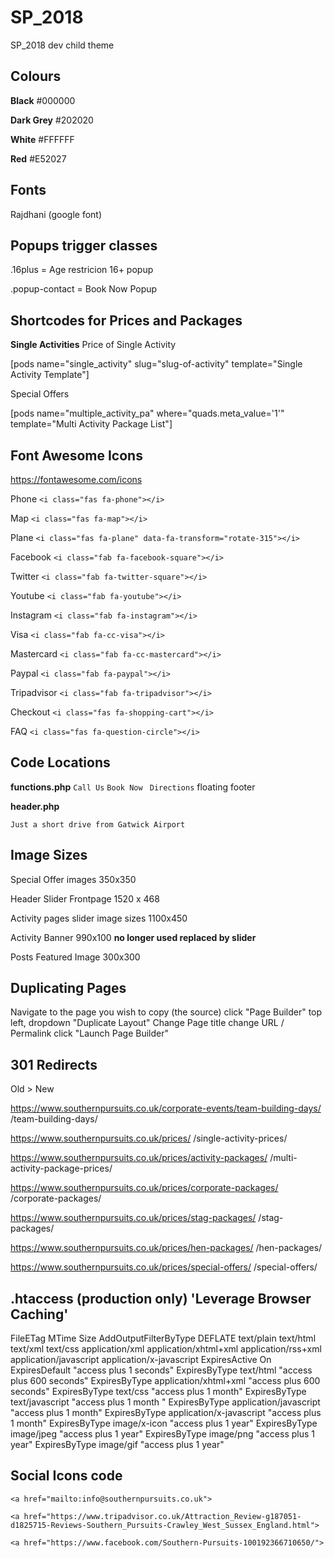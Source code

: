 # SP_2018
SP_2018 dev child theme


## Colours

**Black** 	    #000000

**Dark Grey** 	#202020

**White**		    #FFFFFF

**Red** 		    #E52027

## Fonts

Rajdhani (google font)

## Popups trigger classes

.16plus = Age restricion 16+ popup

.popup-contact = Book Now Popup

## Shortcodes for Prices and Packages

**Single Activities**
Price of Single Activity

[pods name="single_activity" slug="slug-of-activity" template="Single Activity Template"]



Special Offers

[pods name="multiple_activity_pa" where="quads.meta_value='1'" template="Multi Activity Package List"]




## Font Awesome Icons
https://fontawesome.com/icons

Phone ```<i class="fas fa-phone"></i>```

Map ```<i class="fas fa-map"></i>```

Plane ```<i class="fas fa-plane" data-fa-transform="rotate-315"></i>```

Facebook ```<i class="fab fa-facebook-square"></i> ```

Twitter ```<i class="fab fa-twitter-square"></i> ```
 
Youtube ``` <i class="fab fa-youtube"></i> ```

Instagram ```<i class="fab fa-instagram"></i> ```

Visa ```<i class="fab fa-cc-visa"></i>```

Mastercard ```<i class="fab fa-cc-mastercard"></i>```

Paypal ```<i class="fab fa-paypal"></i>```

Tripadvisor ```<i class="fab fa-tripadvisor"></i> ```

Checkout ``` <i class="fas fa-shopping-cart"></i> ```

FAQ ``` <i class="fas fa-question-circle"></i> ```

## Code Locations

**functions.php** 
```Call Us``` ```Book Now ``` ```Directions```
floating footer

**header.php**

```Just a short drive from Gatwick Airport```

## Image Sizes
Special Offer images
350x350

Header Slider Frontpage
1520 x 468

Activity pages slider image sizes
1100x450

Activity Banner 990x100 **no longer used replaced by slider**

Posts Featured Image 300x300

## Duplicating Pages

Navigate to the page you wish to copy (the source)
click "Page Builder"
top left, dropdown 
"Duplicate Layout"
Change Page title 
change URL / Permalink
click "Launch Page Builder"

## 301 Redirects
Old > New

https://www.southernpursuits.co.uk/corporate-events/team-building-days/   /team-building-days/

https://www.southernpursuits.co.uk/prices/   /single-activity-prices/

https://www.southernpursuits.co.uk/prices/activity-packages/   /multi-activity-package-prices/

https://www.southernpursuits.co.uk/prices/corporate-packages/ /corporate-packages/

https://www.southernpursuits.co.uk/prices/stag-packages/  /stag-packages/

https://www.southernpursuits.co.uk/prices/hen-packages/  /hen-packages/

https://www.southernpursuits.co.uk/prices/special-offers/  /special-offers/



## .htaccess (production only) 'Leverage Browser Caching'

<IfModule mod_expires.c>
  FileETag MTime Size
  AddOutputFilterByType DEFLATE text/plain text/html text/xml text/css application/xml application/xhtml+xml application/rss+xml application/javascript application/x-javascript
  ExpiresActive On
  ExpiresDefault "access plus 1 seconds"
  ExpiresByType text/html "access plus 600 seconds"
  ExpiresByType application/xhtml+xml "access plus 600 seconds"
  ExpiresByType text/css "access plus 1 month"
  ExpiresByType text/javascript "access plus 1 month "
  ExpiresByType application/javascript "access plus 1 month"
  ExpiresByType application/x-javascript "access plus 1 month"
  ExpiresByType image/x-icon "access plus 1 year"
  ExpiresByType image/jpeg "access plus 1 year"
  ExpiresByType image/png "access plus 1 year"
  ExpiresByType image/gif "access plus 1 year"
</IfModule>

## Social Icons code

<div class="socialicons">
    <a href="tel:01293 611020">
<i class="fas fa-phone"></i>
</a>
    
    <a href="mailto:info@southernpursuits.co.uk">
<i class="fas fa-envelope"></i>
</a>

    <a href="https://www.tripadvisor.co.uk/Attraction_Review-g187051-d1825715-Reviews-Southern_Pursuits-Crawley_West_Sussex_England.html">
<i class="fab fa-tripadvisor"></i>
</a>

    <a href="https://www.facebook.com/Southern-Pursuits-100192366710650/">
<i class="fab fa-facebook-square"></i>
</a>
    <a href="https://twitter.com/Southernpursuit">
<i class="fab fa-twitter-square"></i>
</a>
    <a href="https://www.instagram.com/southernpursuits/">
<i class="fab fa-instagram"></i>
</a>
    <a href="https://www.youtube.com/channel/UCxN2LfMMxxnhDz1lT8i3Gew">
<i class="fab fa-youtube"></i>
</a>
</div>
